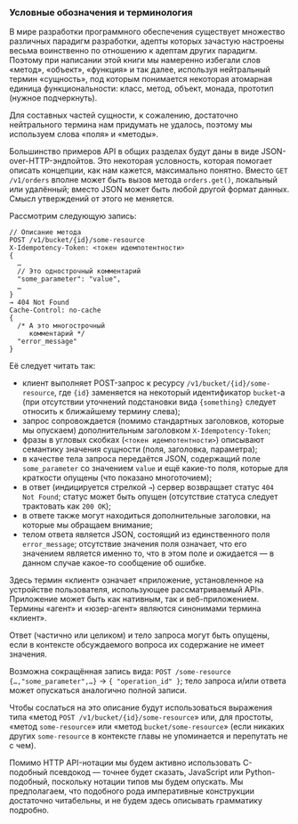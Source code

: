 ### Условные обозначения и терминология

В мире разработки программного обеспечения существует множество различных парадигм разработки, адепты которых зачастую настроены весьма воинственно по отношению к адептам других парадигм. Поэтому при написании этой книги мы намеренно избегали слов «метод», «объект», «функция» и так далее, используя нейтральный термин «сущность», под которым понимается некоторая атомарная единица функциональности: класс, метод, объект, монада, прототип (нужное подчеркнуть).

Для составных частей сущности, к сожалению, достаточно нейтрального термина нам придумать не удалось, поэтому мы используем слова «поля» и «методы».

Большинство примеров API в общих разделах будут даны в виде JSON-over-HTTP-эндпойтов. Это некоторая условность, которая помогает описать концепции, как нам кажется, максимально понятно. Вместо `GET /v1/orders` вполне может быть вызов метода `orders.get()`, локальный или удалённый; вместо JSON может быть любой другой формат данных. Смысл утверждений от этого не меняется.

Рассмотрим следующую запись:
```
// Описание метода
POST /v1/bucket/{id}/some-resource
X-Idempotency-Token: <токен идемпотентности>
{
  …
  // Это однострочный комментарий
  "some_parameter": "value",
  …
}
→ 404 Not Found
Cache-Control: no-cache
{
  /* А это многострочный
     комментарий */
  "error_message"
}
```

Её следует читать так:
  * клиент выполняет POST-запрос к ресурсу `/v1/bucket/{id}/some-resource`, где `{id}` заменяется на некоторый идентификатор `bucket`-а (при отсутствии уточнений подстановки вида `{something}` следует относить к ближайшему термину слева);
  * запрос сопровождается (помимо стандартных заголовков, которые мы опускаем) дополнительным заголовком `X-Idempotency-Token`;
  * фразы в угловых скобках (`<токен идемпотентности>`) описывают семантику значения сущности (поля, заголовка, параметра);
  * в качестве тела запроса передаётся JSON, содержащий поле `some_parameter` со значением `value` и ещё какие-то поля, которые для краткости опущены (что показано многоточием);
  * в ответ (индицируется стрелкой `→`) сервер возвращает статус `404 Not Found`; статус может быть опущен (отсутствие статуса следует трактовать как `200 OK`);
  * в ответе также могут находиться дополнительные заголовки, на которые мы обращаем внимание;
  * телом ответа является JSON, состоящий из единственного поля `error_message`; отсутствие значения поля означает, что его значением является именно то, что в этом поле и ожидается — в данном случае какое-то сообщение об ошибке.

Здесь термин «клиент» означает «приложение, установленное на устройстве пользователя, использующее рассматриваемый API». Приложение может быть как нативным, так и веб-приложением. Термины «агент» и «юзер-агент» являются синонимами термина «клиент».

Ответ (частично или целиком) и тело запроса могут быть опущены, если в контексте обсуждаемого вопроса их содержание не имеет значения.

Возможна сокращённая запись вида: `POST /some-resource` `{…,"some_parameter",…}` → `{ "operation_id" }`; тело запроса и/или ответа может опускаться аналогично полной записи.

Чтобы сослаться на это описание будут использоваться выражения типа «метод `POST /v1/bucket/{id}/some-resource`» или, для простоты, «метод `some-resource`» или «метод `bucket/some-resource`» (если никаких других `some-resource` в контексте главы не упоминается и перепутать не с чем).

Помимо HTTP API-нотации мы будем активно использовать C-подобный псевдокод — точнее будет сказать, JavaScript или Python-подобный, поскольку нотации типов мы будем опускать. Мы предполагаем, что подобного рода императивные конструкции достаточно читабельны, и не будем здесь описывать грамматику подробно.
